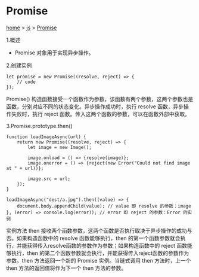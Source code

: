 # Promise

[home](index) > [js](js:index) > [Promise](js:es6-promise)

1.概述

+ Promise 对象用于实现异步操作。

2.创建实例

    let promise = new Promise((resolve, reject) => {
        // code
    });

Promise() 构造函数接受一个函数作为参数，该函数有两个参数，这两个参数也是函数，分别对应不同的状态变化。异步操作成功时，执行 resolve 函数，异步操作失败时，执行 reject 函数。传入这两个函数的参数，可以在函数外部中获取。

3.Promise.prototype.then()

    function loadImageAsync(url) {
        return new Promise((resolve, reject) => {
            let image = new Image();

            image.onload = () => {resolve(image)};
            image.onerror = () => {reject(new Error("Could not find image at " + url))};

            image.src = url;
        });
    }

    loadImageAsync("dest/a.jpg").then((value) => {
        document.body.appendChild(value); // value 即 resolve 的参数：image
    }, (error) => console.log(error)); // error 即 reject 的参数：Error 的实例

实例方法 then 接收两个函数参数，这两个函数是否执行取决于异步操作的成功与否。如果构造函数中的 resolve 函数能够执行，then 的第一个函数参数就会执行，并能获得传入resolve函数的参数作为参数；如果构造函数中的 reject 函数能够执行，then 的第二个函数参数就会执行，并能获得传入reject函数的参数作为参数。then 方法返回一个新的 Promise 实例。当链式调用 then 方法时，上一个 then 方法的返回值将作为下一个 then 方法的参数。
